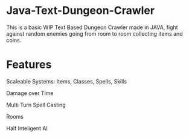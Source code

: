 # Java-Text-Dungeon-Crawler

This is a basic WIP Text Based Dungeon Crawler made in JAVA, fight against random enemies going from room to room collecting items and coins.

# Features

Scaleable Systems:
Items, 
Classes,
Spells,
Skills

Damage over Time

Multi Turn Spell Casting

Rooms

Half Inteligent AI
